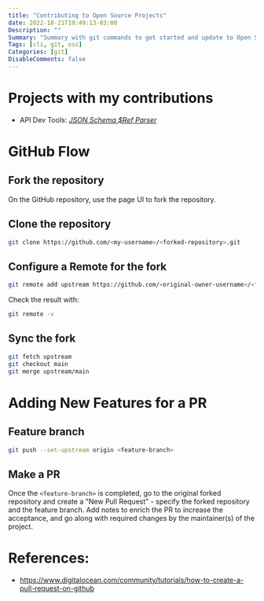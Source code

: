 ```yaml
---
title: "Contributing to Open Source Projects"
date: 2022-10-21T19:49:13-03:00
Description: ""
Summary: "Summary with git commands to get started and update to Open Source on GitHub"
Tags: [cli, git, oss]
Categories: [git]
DisableComments: false
---
```


# Projects with my contributions

- API Dev Tools: [_JSON Schema $Ref Parser_](https://github.com/APIDevTools/json-schema-ref-parser)

# GitHub Flow

## Fork the repository

On the GitHub repository, use the page UI to fork the repository.

## Clone the repository

```bash
git clone https://github.com/<my-username>/<forked-repository>.git
```

## Configure a Remote for the fork

```bash
git remote add upstream https://github.com/<original-owner-username>/<forked-repository>.git
```

Check the result with:

```bash
git remote -v
```

## Sync the fork

```bash
git fetch upstream
git checkout main
git merge upstream/main
```

# Adding New Features for a PR

## Feature branch

```bash
git push --set-upstream origin <feature-branch>
```

## Make a PR

Once the `<feature-branch>` is completed, go to the original forked repository and create a "New Pull Request" - specify the forked repository and the feature branch. Add notes to enrich the PR to increase the acceptance, and go along with required changes by the maintainer(s) of the project.

# References:

- https://www.digitalocean.com/community/tutorials/how-to-create-a-pull-request-on-github
